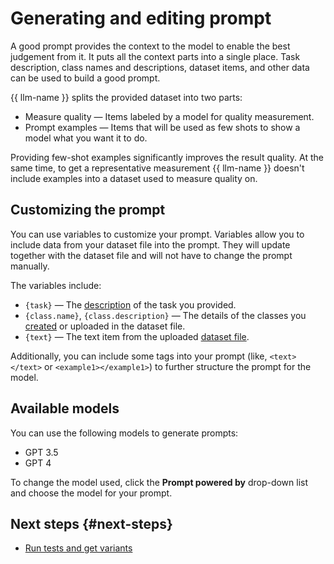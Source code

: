 # Generating and editing prompt

A good prompt provides the context to the model to enable the best judgement from it. It puts all the context parts into a single place. Task description, class names and descriptions, dataset items, and other data can be used to build a good prompt.

{{ llm-name }} splits the provided dataset into two parts:

- Measure quality — Items labeled by a model for quality measurement.
- Prompt examples — Items that will be used as few shots to show a model what you want it to do.

Providing few-shot examples significantly improves the result quality. At the same time, to get a representative measurement {{ llm-name }} doesn't include examples into a dataset used to measure quality on.

## Customizing the prompt

You can use variables to customize your prompt. Variables allow you to include data from your dataset file into the prompt. They will update together with the dataset file and will not have to change the prompt manually.

The variables include:

- `{task}` — The [description](task-description.md) of the task you provided.
- `{class.name}`, `{class.description}` — The details of the classes you [created](classes.md) or uploaded in the dataset file.
- `{text}` — The text item from the uploaded [dataset file](dataset.md).

Additionally, you can include some tags into your prompt (like, `<text></text>` or `<example1></example1>`) to further structure the prompt for the model.

## Available models

You can use the following models to generate prompts:

- GPT 3.5
- GPT 4

To change the model used, click the **Prompt powered by** drop-down list and choose the model for your prompt.

## Next steps {#next-steps}

- [Run tests and get variants](variants.md)